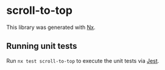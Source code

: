 # scroll-to-top

This library was generated with [Nx](https://nx.dev).

## Running unit tests

Run `nx test scroll-to-top` to execute the unit tests via [Jest](https://jestjs.io).
